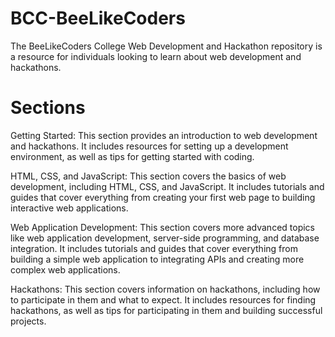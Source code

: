 # BCC-BeeLikeCoders
The BeeLikeCoders College Web Development and Hackathon repository is a  resource for individuals looking to learn about web development and hackathons.

# Sections 

Getting Started: This section provides an introduction to web development and hackathons. It includes resources for setting up a development environment, as well as tips for getting started with coding.

HTML, CSS, and JavaScript: This section covers the basics of web development, including HTML, CSS, and JavaScript. It includes tutorials and guides that cover everything from creating your first web page to building interactive web applications.

Web Application Development: This section covers more advanced topics like web application development, server-side programming, and database integration. It includes tutorials and guides that cover everything from building a simple web application to integrating APIs and creating more complex web applications.

Hackathons: This section covers information on hackathons, including how to participate in them and what to expect. It includes resources for finding hackathons, as well as tips for participating in them and building successful projects.

